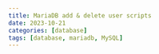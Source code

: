 ```yaml
---
title: MariaDB add & delete user scripts
date: 2023-10-21
categories: [database]
tags: [database, mariadb, MySQL]
---
```



